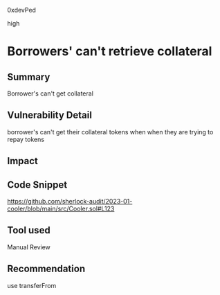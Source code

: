 0xdevPed

high

# Borrowers' can't retrieve collateral

## Summary
Borrower's can't get collateral

## Vulnerability Detail

borrower's can't get their collateral tokens when when they are trying to repay tokens


## Impact

## Code Snippet
https://github.com/sherlock-audit/2023-01-cooler/blob/main/src/Cooler.sol#L123

## Tool used

Manual Review

## Recommendation
use transferFrom
